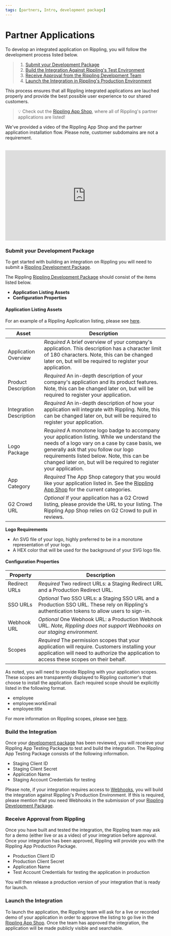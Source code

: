 ```yaml
---
tags: [partners, Intro, development package]
---
```


# Partner Applications

To develop an integrated application on Rippling, you will follow the development process listed below.

<!-- theme: success -->

> 1. [Submit your Development Package](#submit-your-development-package)
> 2. [Build the Integration Against Rippling's Test Environment](#build-the-integration)
> 3. [Receive Approval from the Rippling Development Team](#receive-approval-from-rippling)
> 4. [Launch the Integration in Rippling's Production Environment](#launch-the-integration)

This process ensures that all Rippling integrated applications are lauched properly and provide the best possible user experience to our shared customers.

<!-- theme: success -->

> 💡 Check out the [Rippling App Shop](https://rippling.com/app-shop), where all of Rippling's partner applications are listed!

We've provided a video of the Rippling App Shop and the partner application installation flow. Please note, customer subdomains are not a requirement.

<br />

<div style="position: relative; padding-bottom: 56.25%; height: 0;"><iframe src="https://www.loom.com/embed/734f18e6225c46229cb74d4cacfcad45" frameborder="0" webkitallowfullscreen mozallowfullscreen allowfullscreen style="position: absolute; top: 0; left: 0; width: 100%; height: 100%;"></iframe></div>

### Submit your Development Package

To get started with building an integration on Rippling you will need to submit a [Rippling Development Package](https://developer.rippling.com/docs/rippling-api/docs/Submit/development-package.md).

The Rippling [Rippling Development Package](https://developer.rippling.com/docs/rippling-api/docs/Submit/development-package.md) should consist of the items listed below.

- **Application Listing Assets**
- **Configuration Properties**

#### Application Listing Assets

For an example of a Rippling Application listing, please see [here](https://www.rippling.com/app-shop/app/slack).

| Asset                   | Description                                                                                                                                                                                                                                                                                               |
| ----------------------- | --------------------------------------------------------------------------------------------------------------------------------------------------------------------------------------------------------------------------------------------------------------------------------------------------------- |
| Application Overview    | _Required_ A brief overview of your company's application. This description has a character limit of 180 characters. Note, this can be changed later on, but will be required to register your application.                                                                                               |
| Product Description     | _Required_ An in-depth description of your company's application and its product features. Note, this can be changed later on, but will be required to register your application.                                                                                                                         |
| Integration Description | _Required_ An in-depth description of how your application will integrate with Rippling. Note, this can be changed later on, but will be required to register your application.                                                                                                                           |
| Logo Package            | _Required_ A monotone logo badge to accompany your application listing. While we understand the needs of a logo vary on a case by case basis, we generally ask that you follow our logo requirements listed below. Note, this can be changed later on, but will be required to register your application. |
| App Category            | _Required_ The App Shop category that you would like your application listed in. See the [Rippling App Shop](https://rippling.com/app-shop) for the current categories.                                                                                                                                                |
| G2 Crowd URL            | _Optional_ If your application has a G2 Crowd listing, please provide the URL to your listing. The Rippling App Shop relies on G2 Crowd to pull in reviews.                                                                                                                                                |

**Logo Requirements**

- An SVG file of your logo, highly preferred to be in a monotone representation of your logo. 
- A HEX color that will be used for the background of your SVG logo file.

#### Configuration Properties

| Property      | Description                                                                                                                                                                               |
| ------------- | ----------------------------------------------------------------------------------------------------------------------------------------------------------------------------------------- |
| Redirect URLs | _Required_ Two redirect URLs: a Staging Redirect URL and a Production Redirect URL.                                                                                                       |
| SSO URLs      | _Optional_ Two SSO URLs: a Staging SSO URL and a Production SSO URL. These rely on Rippling's authentication tokens to allow users to sign-in.                                            |
| Webhook URL   | _Optional_ One Webhook URL: a Production Webhook URL. _Note, Rippling does not support Webhooks on our staging environment._                                                              |
| Scopes        | _Required_ The permission scopes that your application will require. Customers installing your application will need to authorize the application to access these scopes on their behalf. |

As noted, you will need to provide Rippling with your application scopes. These scopes are transparently displayed to Rippling customer's that choose to install the application. Each required scope should be explicitly listed in the following format.

- employee
- employee:workEmail
- employee:title

For more information on Rippling scopes, please see [here](https://developer.rippling.com/docs/rippling-api/docs/Getting-Started/e-Scopes.md).

### Build the Integration

Once your [development package](https://developer.rippling.com/docs/rippling-api/docs/Submit/development-package.md) has been reviewed, you will receieve your Rippling App Testing Package to test and build the integration. The Rippling App Testing Package consists of the following information.

- Staging Client ID
- Staging Client Secret
- Application Name
- Staging Account Credentials for testing

Please note, if your integration requires access to [Webhooks](https://developer.rippling.com/docs/rippling-api/docs/Getting-Started/h-Webhooks.md), you will build the integration against Rippling's Production Environment. If this is required, please mention that you need Webhooks in the submission of your [Rippling Development Package](https://developer.rippling.com/docs/rippling-api/docs/Submit/development-package.md).

### Receive Approval from Rippling

Once you have built and tested the integration, the Rippling team may ask for a demo (either live or as a video) of your integration before approval. Once your integration has been approved, Rippling will provide you with the Rippling App Production Package.

- Production Client ID
- Production Client Secret
- Application Name
- Test Account Credentials for testing the application in production

You will then release a production version of your integration that is ready for launch.

### Launch the Integration

To launch the application, the Rippling team will ask for a live or recorded demo of your application in order to approve the listing to go live in the [Rippling App Shop](https://www.rippling.com/app-shop). Once the team has approved the integration, the application will be made publicly visible and searchable.
